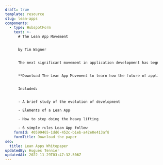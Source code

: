 ```yaml
---
draft: true
template: resource
slug: lean-apps
components:
  - type: HubspotForm
    text: >-
      # The Lean App Movement


      by Tim Wagner


      The next significant movement in application development has begun. 


      **Download The Lean App Movement to learn how the future of application development is actually about doing less.**


      Included:


      - A brief study of the evolution of development

      - Elements of a Lean App

      - How to stop doing the heavy lifting 

      - 6 simple rules Lean App follow
    formId: 40599465-1dd6-452c-b1eb-a42e0e413af8
    formTitle: Download the paper
seo:
  title: Lean Apps Whitepaper
updatedBy: Hugues Tennier
updatedAt: 2022-11-29T03:47:32.506Z
---
```

